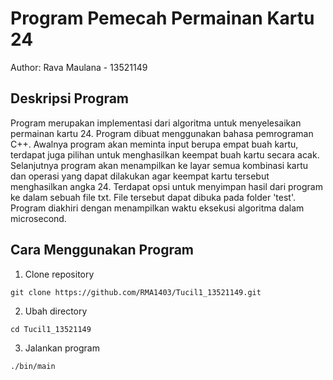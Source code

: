 # Program Pemecah Permainan Kartu 24
Author: Rava Maulana - 13521149

## Deskripsi Program

Program merupakan implementasi dari algoritma untuk menyelesaikan permainan kartu 24. Program dibuat menggunakan bahasa pemrograman C++. Awalnya program akan meminta input berupa empat buah kartu, terdapat juga pilihan untuk menghasilkan keempat buah kartu secara acak. Selanjutnya program akan menampilkan ke layar semua kombinasi kartu dan operasi yang dapat dilakukan agar keempat kartu tersebut menghasilkan angka 24. Terdapat opsi untuk menyimpan hasil dari program ke dalam sebuah file txt. File tersebut dapat dibuka pada folder 'test'. Program diakhiri dengan menampilkan waktu eksekusi algoritma dalam microsecond.

## Cara Menggunakan Program
1. Clone repository
```
git clone https://github.com/RMA1403/Tucil1_13521149.git
```

2. Ubah directory
```
cd Tucil1_13521149
```

3. Jalankan program
```
./bin/main
```

